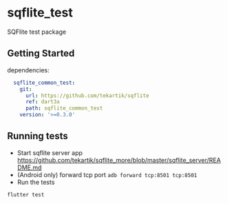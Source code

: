 # sqflite_test

SQFlite test package

## Getting Started

dependencies:

```yaml
  sqflite_common_test:
    git:
      url: https://github.com/tekartik/sqflite
      ref: dart3a
      path: sqflite_common_test
    version: '>=0.3.0'
```

## Running tests

* Start sqflite server app <https://github.com/tekartik/sqflite_more/blob/master/sqflite_server/README.md>
* (Android only) forward tcp port `adb forward tcp:8501 tcp:8501`
* Run the tests

```
flutter test
```